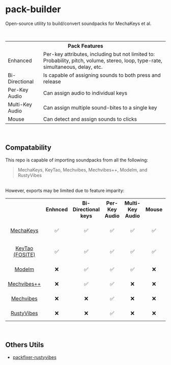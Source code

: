 # pack-builder
Open-source utility to build/convert soundpacks for MechaKeys et al.

<br/>

<table>
  <tr>
    <th colspan="2"> Pack Features </th>
  </tr>
  
  <tr>
    <td>Enhanced</td>
    <td> Per-key attributes, including but not limited to: <br/> Probability, pitch, volume, stereo, loop, type-rate, simultaneous, delay, etc. </td>
  </tr>
  
  <tr>
    <td>Bi-Directional</td>
    <td> Is capable of assigning sounds to both press and release </td>
  </tr>
  
  <tr>
    <td> Per-Key <br/> Audio </td>
    <td> Can assign audio to individual keys </td>
  </tr>
  
  <tr>
    <td>Multi-Key <br/> Audio</td>
    <td> Can assign multiple sound-bites to a single key </td>
  </tr>
  
  <!--<tr>
    <td>Regex Matching</td>
    <td> Use regex to match keys  </td>
  </tr>-->
  
  <tr>
    <td>Mouse</td>
    <td> Can detect and assign sounds to clicks </td>
  </tr>
</table>

<br/>

## Compatability

This repo is capable of importing soundpacks from all the following:
> MechaKeys, KeyTao, Mechvibes, Mechvibes++, Modelm, and RustyVibes
<br/>
However, exports may be limited due to feature imparity:

<table>
  <tr>
    <th></th>
    <th>Enhnced</th>
    <th>Bi-Directional <br/> keys</th>
    <th>Per-Key <br/> Audio</th>
    <th>Multi-Key <br/> Audio</th>
    <!--<th>Regex <br/> Matching</th>-->
    <th>Mouse</th>
    <th>Export Type</th>
  </tr>
  
  <tr align="center">
    <td><a href="https://v2.robolab.io/">   MechaKeys   </a></td>
    <td>✅</td>   <td>✅</td>   <td>✅</td>   <td>✅</td>   <!--<td>✅</td>-->   <td>✅</td>
    <td align="left">Folders (optional config.json)</td>
  </tr>
  
  <tr align="center">
    <td><a href="https://github.com/robolab-io/KeyTau">   KeyTao <br> (FOSITE)   </a></td>
    <td>✅</td>   <td>✅</td>   <td>✅</td>   <td>✅</td>   <!--<td>✅</td>-->   <td>✅</td>
    <td align="left">Folders (optional config.json)</td>
  </tr>
  
  <tr align="center">
    <td><a href="https://github.com/millerjs/modelm">   Modelm   </a></td>
    <td>❌</td>   <td>✅</td>   <td>✅</td>   <td>✅</td>   <!--<td>✅</td>-->   <td>❌</td>
    <td align="left">Files + config.yaml</td>
  </tr>
  
  <tr align="center">
    <td><a href="https://github.com/PyroCalzone/MechVibesPlusPlus">   Mechvibes++   </a></td>
    <td>❌</td>   <td>✅</td>   <td>✅</td>   <td>❌</td>   <!--<td>❌</td>-->   <td>❌</td>
    <td align="left">Files + config.json</td>
  </tr>
  
  <tr align="center">
    <td><a href="https://github.com/hainguyents13/mechvibes">   Mechvibes   </a></td>
    <td>❌</td>   <td>❌</td>   <td>✅</td>   <td>❌</td>   <!--<td>❌</td>-->   <td>❌</td>
    <td align="left">File(s) + config.json</td>
  </tr>
  
  <tr align="center">
    <td><a href="https://github.com/KunalBagaria/rustyvibes">   RustyVibes   </a></td>
    <td>❌</td>   <td>❌</td>   <td>✅</td>   <td>❌</td>   <!--<td>❌</td>-->   <td>❌</td>
    <td align="left">Files + config.json</td>
  </tr>
</table>

<br/>

## Others Utils

- [packfixer-rustyvibes](https://github.com/KunalBagaria/packfixer-rustyvibes)
